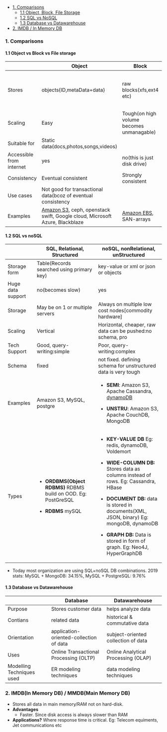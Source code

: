 - [1. Comparisons](#comp)
  - [1.1 Object, Block, File Storage](#obf)
  - [1.2 SQL vs NoSQL](#sn)
  - [1.3 Database vs Datawarehouse](#dd)
- [2. IMDB / In Memory DB](#imdb)

<a name=comp></a>
### 1. Comparisons
<a name=obf></a>
#### 1.1 Object vs Block vs File storage

| | Object | Block | File |
| --- | --- | --- | --- |
| Stores | objects{ID,metaData+data} | raw blocks(xfs,ext4 etc) | data in file, with limited meta-data |
| Scaling | Easy | Tough(on high volume becomes unmanagable) |
| Suitable for | Static data(docs,photos,songs,videos) |
| Accessible from internet | yes | no(this is just disk drive) |
| Consistency | Eventual consistent | Strongly consistent|
| Use cases | Not good for transactional data(bcoz of eventual consistency |
| Examples | [Amazon S3](https://github.com/amitkumar50/Code-examples/blob/master/System-Design/Concepts/aws/storage/s3.md), ceph, openstack swift, Google cloud, Microsoft Azure, Blackblaze | [Amazon EBS](https://github.com/amitkumar50/Code-examples/blob/master/System-Design/Concepts/aws/storage/ebs.md), SAN-arrays | [Amazon EFS](https://github.com/amitkumar50/Code-examples/blob/master/System-Design/Concepts/aws/storage/efs.md), Gluster |

<a name=sn></a>
#### 1.2 SQL vs noSQL

| | SQL, Relational, Structured | noSQL, nonRelational, unStructured |
| --- | --- | --- |
| Storage form | Table(Records searched using primary key) | key-value or xml or json or objects |
| Huge data support | no(becomes slow) | yes |
| Storage | May be on 1 or multiple servers | Always on multiple low cost nodes[commodity hardware] |
| Scaling | Vertical | Horizontal, cheaper, raw data can be pushed:no schema, pro |
| Tech Support | Good, query-writing:simple | Poor, query-writing:complex |
| Schema | fixed | not fixed. defining schema for unstructured data is very tough |
| Examples | Amazon S3, MySQL, postgre | <ul><li>**SEMI**: Amazon S3, Apache Cassandra, [dynamoDB](/System-Design/Concepts/Databases/NOSQL/AWS_DynamoDB/README.md)</li></ul> <ul><li>**UNSTRU**: Amazon S3, Apache CouchDB, MongoDB</li></ul> |
| Types | <ul><li>**ORDBMS(Object RDBMS)** RDBMS build on OOD. Eg: PostGreSQL</li></ul> <ul><li>**RDBMS** mySQL</li><ul> | <ul><li>**KEY-VALUE DB** Eg: redis, dynamoDB, Voldemort</li></ul> <ul><li>**WIDE-COLUMN DB:** Stores data as columns instead of rows. Eg: Cassandra, HBase</li></ul> <ul><li>**DOCUMENT DB:** data is stored in documents(XML, JSON, binary) Eg: mongoDB, dynamoDB</li></ul> <ul><li>**GRAPH DB:** Data is stored in form of graph. Eg: Neo4J, HyperGraphDB</li></ul>
  
- Today most organization are using SQL+noSQL DB combinations. 2019 stats:   MySQL + MongoDB: 34.15%,  MySQL + PostgreSQL: 9.76%

<a name=dd></a>
#### 1.3 Database vs Datawarehouse

| | Database | Datawarehouse |
| --- | --- | --- |
| Purpose | Stores customer data | helps analyze data |
| Contians | related data | historical & commutative data |
| Orientation | application-oriented-collection of data | subject-oriented collection of data |
| Uses | Online Transactional Processing (OLTP) |  Online Analytical Processing (OLAP) |
| Modelling Techniques used | ER modeling techniques | data modeling techniques |

<a name=imdb></a>
### 2. IMDB(In Memory DB) / MMDB(Main Memory DB)
- Stores all data in main memory/RAM not on hard-disk.
- **Advantages**
  - Faster. Since disk access is always slower than RAM
- **Applications?** Where response time is critical. Eg: Telecom equiments, Jet communications etc
<a name=prob></a> 
